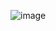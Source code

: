 ![image](https://github.com/ilrexho2011/Project-EULER-Possible-Solutions-Problems-201_to_300/assets/61479363/07e2bc46-b3bc-4f63-af36-a58812be353c)


